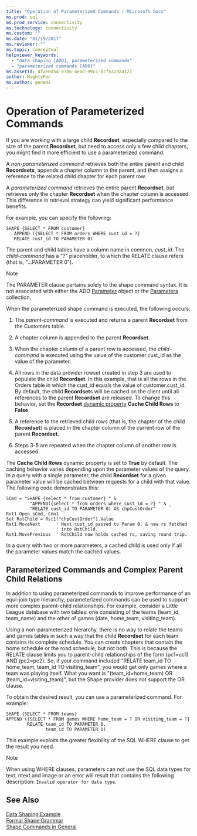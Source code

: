 ```yaml
---
title: "Operation of Parameterized Commands | Microsoft Docs"
ms.prod: sql
ms.prod_service: connectivity
ms.technology: connectivity
ms.custom: ""
ms.date: "01/19/2017"
ms.reviewer: ""
ms.topic: conceptual
helpviewer_keywords: 
  - "data shaping [ADO], parameterized commands"
  - "parameterized commands [ADO]"
ms.assetid: 4fae0d54-83b6-4ead-99cc-bcf532daa121
author: MightyPen
ms.author: genemi
---
```

# Operation of Parameterized Commands
If you are working with a large child **Recordset**, especially compared to the size of the parent **Recordset**, but need to access only a few child chapters, you might find it more efficient to use a parameterized command.  
  
 A *non-parameterized command* retrieves both the entire parent and child **Recordsets**, appends a chapter column to the parent, and then assigns a reference to the related child chapter for each parent row.  
  
 A *parameterized command* retrieves the entire parent **Recordset**, but retrieves only the chapter **Recordset** when the chapter column is accessed. This difference in retrieval strategy can yield significant performance benefits.  
  
 For example, you can specify the following:  
  
```  
SHAPE {SELECT * FROM customer}   
   APPEND ({SELECT * FROM orders WHERE cust_id = ?}   
   RELATE cust_id TO PARAMETER 0)  
```  
  
 The parent and child tables have a column name in common, *cust_id*. The *child-command* has a "?" placeholder, to which the RELATE clause refers (that is, "...PARAMETER 0").  
  
> [!NOTE]
>  The PARAMETER clause pertains solely to the shape command syntax. It is not associated with either the ADO [Parameter](../../../ado/reference/ado-api/parameter-object.md) object or the [Parameters](../../../ado/reference/ado-api/parameters-collection-ado.md) collection.  
  
 When the parameterized shape command is executed, the following occurs:  
  
1.  The *parent-command* is executed and returns a parent **Recordset** from the Customers table.  
  
2.  A chapter column is appended to the parent **Recordset**.  
  
3.  When the chapter column of a parent row is accessed, the *child-command* is executed using the value of the customer.cust_id as the value of the parameter.  
  
4.  All rows in the data provider rowset created in step 3 are used to populate the child **Recordset**. In this example, that is all the rows in the Orders table in which the cust_id equals the value of customer.cust_id. By default, the child **Recordset**s will be cached on the client until all references to the parent **Recordset** are released. To change this behavior, set the **Recordset** [dynamic property](../../../ado/reference/ado-api/ado-dynamic-property-index.md) **Cache Child Rows** to **False**.  
  
5.  A reference to the retrieved child rows (that is, the chapter of the child **Recordset**) is placed in the chapter column of the current row of the parent **Recordset**.  
  
6.  Steps 3-5 are repeated when the chapter column of another row is accessed.  
  
 The **Cache Child Rows** dynamic property is set to **True** by default. The caching behavior varies depending upon the parameter values of the query. In a query with a single parameter, the child **Recordset** for a given parameter value will be cached between requests for a child with that value. The following code demonstrates this:  
  
```  
SCmd = "SHAPE {select * from customer} " & _  
         "APPEND({select * from orders where cust_id = ?} " & _  
         "RELATE cust_id TO PARAMETER 0) AS chpCustOrder"  
Rst1.Open sCmd, Cnn1  
Set RstChild = Rst1("chpCustOrder").Value  
Rst1.MoveNext      ' Next cust_id passed to Param 0, & new rs fetched   
                   ' into RstChild.  
Rst1.MovePrevious  ' RstChild now holds cached rs, saving round trip.  
```  
  
 In a query with two or more parameters, a cached child is used only if all the parameter values match the cached values.  
  
## Parameterized Commands and Complex Parent Child Relations  
 In addition to using parameterized commands to improve performance of an equi-join type hierarchy, parameterized commands can be used to support more complex parent-child relationships. For example, consider a Little League database with two tables: one consisting of the teams (team_id, team_name) and the other of games (date, home_team, visiting_team).  
  
 Using a non-parameterized hierarchy, there is no way to relate the teams and games tables in such a way that the child **Recordset** for each team contains its complete schedule. You can create chapters that contain the home schedule or the road schedule, but not both. This is because the RELATE clause limits you to parent-child relationships of the form (pc1=cc1) AND (pc2=pc2). So, if your command included "RELATE team_id TO home_team, team_id TO visiting_team", you would get only games where a team was playing itself. What you want is "(team_id=home_team) OR (team_id=visiting_team)", but the Shape provider does not support the OR clause.  
  
 To obtain the desired result, you can use a parameterized command. For example:  
  
```  
SHAPE {SELECT * FROM teams}   
APPEND ({SELECT * FROM games WHERE home_team = ? OR visiting_team = ?}   
        RELATE team_id TO PARAMETER 0,   
               team_id TO PARAMETER 1)   
```  
  
 This example exploits the greater flexibility of the SQL WHERE clause to get the result you need.  
  
> [!NOTE]
>  When using WHERE clauses, parameters can not use the SQL data types for text, ntext and image or an error will result that contains the following description: `Invalid operator for data type`.  
  
## See Also  
 [Data Shaping Example](../../../ado/guide/data/data-shaping-example.md)   
 [Formal Shape Grammar](../../../ado/guide/data/formal-shape-grammar.md)   
 [Shape Commands in General](../../../ado/guide/data/shape-commands-in-general.md)
